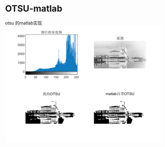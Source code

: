 # OTSU-matlab
otsu 的matlab实现
![Image text](https://github.com/SuperQiRui/OTSU-matlab/blob/master/test.png)
